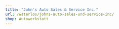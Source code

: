 ```yaml
---
title: "John's Auto Sales & Service Inc."
url: /waterloo/johns-auto-sales-und-service-inc/
shop: Autowerkstatt
---
```

